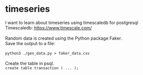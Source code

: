 # timeseries
I want to learn about timeseries using timescaledb for postgresql <br />
Timescaledb: https://www.timescale.com/ <br />
<br />
Random data is created using the Python package Faker.<br />
Save the output to a file:<br />
<br />
`python3 ./gen_data.py > faker_data.csv`<br />
<br />
Create the table in psql.
<br />
`create table transaction ( ... );`
<br />
